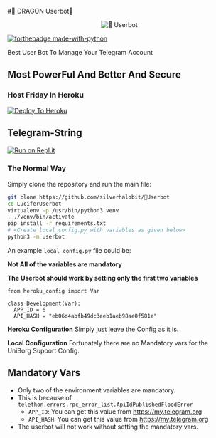#🐲 DRAGON Userbot🐲

<p align="center">
<img src="https://telegra.ph/file/000b419ff41208fe63e2e.jpg" alt="🐲 Userbot">


[![forthebadge made-with-python](http://ForTheBadge.com/images/badges/made-with-python.svg)](https://www.python.org/)



Best User Bot To Manage Your Telegram Account 
## Most PowerFul And Better And Secure

### Host Friday In Heroku

[![Deploy To Heroku](https://www.herokucdn.com/deploy/button.svg)](https://heroku.com/deploy?template=https://github.com/silverhalobit/🐲Userbot)

## Telegram-String

[![Run on Repl.it](https://repl.it/badge/github/STARKGANG/friday)](https://🐲bot.silverhalo11.repl.run)


### The Normal Way

Simply clone the repository and run the main file:
```sh
git clone https://github.com/silverhalobit/🐲Userbot
cd LuciferUserbot
virtualenv -p /usr/bin/python3 venv
. ./venv/bin/activate
pip install -r requirements.txt
# <Create local_config.py with variables as given below>
python3 -m userbot
```

An example `local_config.py` file could be:

**Not All of the variables are mandatory**

__The Userbot should work by setting only the first two variables__

```python3
from heroku_config import Var

class Development(Var):
  APP_ID = 6
  API_HASH = "eb06d4abfb49dc3eeb1aeb98ae0f581e"
```

**Heroku Configuration**
Simply just leave the Config as it is.

**Local Configuration**
Fortunately there are no Mandatory vars for the UniBorg Support Config.

## Mandatory Vars

- Only two of the environment variables are mandatory.
- This is because of `telethon.errors.rpc_error_list.ApiIdPublishedFloodError`
    - `APP_ID`:   You can get this value from https://my.telegram.org
    - `API_HASH`:   You can get this value from https://my.telegram.org
- The userbot will not work without setting the mandatory vars.


